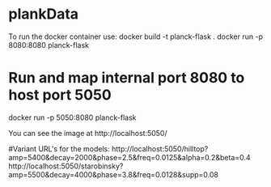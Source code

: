 # plankData
To run the docker container use:
docker build -t planck-flask .
docker run -p 8080:8080 planck-flask

# Run and map internal port 8080 to host port 5050
docker run -p 5050:8080 planck-flask

You can see the image at http://localhost:5050/

#Variant URL's for the models:
http://localhost:5050/hilltop?amp=5400&decay=2000&phase=2.5&freq=0.0125&alpha=0.2&beta=0.4
http://localhost:5050/starobinsky?amp=5500&decay=4000&phase=3.8&freq=0.0128&supp=0.08
